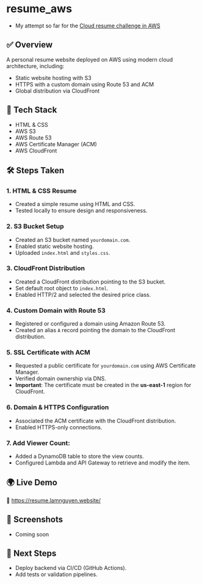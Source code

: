 ﻿# resume_aws

- My attempt so far for the [Cloud resume challenge in AWS](https://cloudresumechallenge.dev/docs/the-challenge/aws/)

## ✅ Overview

A personal resume website deployed on AWS using modern cloud architecture, including:

- Static website hosting with S3
- HTTPS with a custom domain using Route 53 and ACM
- Global distribution via CloudFront

## 🔧 Tech Stack

- HTML & CSS
- AWS S3
- AWS Route 53
- AWS Certificate Manager (ACM)
- AWS CloudFront

## 🛠️ Steps Taken

### 1. HTML & CSS Resume
- Created a simple resume using HTML and CSS.
- Tested locally to ensure design and responsiveness.

### 2. S3 Bucket Setup
- Created an S3 bucket named `yourdomain.com`.
- Enabled static website hosting.
- Uploaded `index.html` and `styles.css`.

### 3. CloudFront Distribution
- Created a CloudFront distribution pointing to the S3 bucket.
- Set default root object to `index.html`.
- Enabled HTTP/2 and selected the desired price class.

### 4. Custom Domain with Route 53
- Registered or configured a domain using Amazon Route 53.
- Created an alias `A` record pointing the domain to the CloudFront distribution.

### 5. SSL Certificate with ACM
- Requested a public certificate for `yourdomain.com` using AWS Certificate Manager.
- Verified domain ownership via DNS.
- **Important**: The certificate must be created in the **us-east-1** region for CloudFront.

### 6. Domain & HTTPS Configuration
- Associated the ACM certificate with the CloudFront distribution.
- Enabled HTTPS-only connections.

### 7. Add Viewer Count:
- Added a DynamoDB table to store the view counts.
- Configured Lambda and API Gateway to retrieve and modify the item.

## 🌍 Live Demo

🔗 https://resume.lamnguyen.website/
## 📸 Screenshots

- Coming soon

## 🚀 Next Steps

- Deploy backend via CI/CD (GitHub Actions).
- Add tests or validation pipelines.
